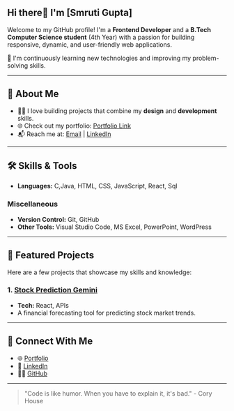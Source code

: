 ## Hi there👋 I'm [Smruti Gupta]

Welcome to my GitHub profile! I'm a **Frontend Developer** and a **B.Tech Computer Science student** (4th Year) with a passion for building responsive, dynamic, and user-friendly web applications.

🔧 I'm continuously learning new technologies and improving my problem-solving skills.

---

## 🚀 About Me
- 🧑‍💻 I love building projects that combine my **design** and **development** skills.
- 🌐 Check out my portfolio: [Portfolio Link](your-portfolio-link)  
- 📬 Reach me at: [Email](smrutigupta24@gmail.com) | [LinkedIn](https://www.linkedin.com/in/smruti-gupta-721b33233)

---

## 🛠️ Skills & Tools
- **Languages:** C,Java, HTML, CSS, JavaScript, React, Sql

### Miscellaneous
- **Version Control:** Git, GitHub
- **Other Tools:** Visual Studio Code, MS Excel, PowerPoint, WordPress

---

## 🌟 Featured Projects

Here are a few projects that showcase my skills and knowledge:

### 1. **[Stock Prediction Gemini](https://github.com/Strongmindcareer/stock-prediction-gemini)**
   - **Tech:** React, APIs
   - A financial forecasting tool for predicting stock market trends.

---


## 🔗 Connect With Me
- 🌐 [Portfolio](your-portfolio-link)
- 💼 [LinkedIn](https://www.linkedin.com/in/smruti-gupta-721b33233)
- 👨‍💻 [GitHub](https://github.com/Strongmindcareer)

---

> "Code is like humor. When you have to explain it, it's bad." - Cory House

<!--
**Strongmindcareer/Strongmindcareer** is a ✨ _special_ ✨ repository because its `README.md` (this file) appears on your GitHub profile.

Here are some ideas to get you started:

- 🔭 I’m currently working on ...
- 🌱 I’m currently learning ...
- 👯 I’m looking to collaborate on ...
- 🤔 I’m looking for help with ...
- 💬 Ask me about ...
- 📫 How to reach me: ...
- 😄 Pronouns: ...
- ⚡ Fun fact: ...
-->
